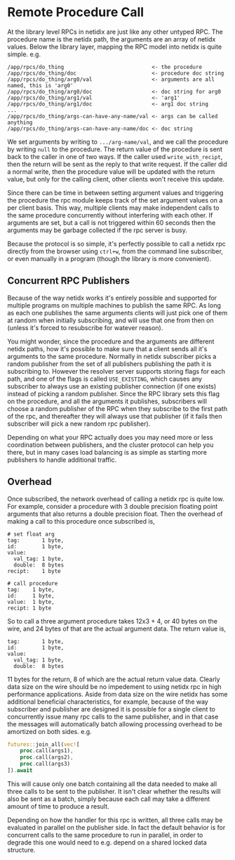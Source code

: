 # Remote Procedure Call

At the library level RPCs in netidix are just like any other untyped
RPC. The procedure name is the netidx path, the arguments are an array
of netidx values. Below the library layer, mapping the RPC model into
netidx is quite simple. e.g.

```
/app/rpcs/do_thing                            <- the procedure
/app/rpcs/do_thing/doc                        <- procedure doc string
/app/rpcs/do_thing/arg0/val                   <- arguments are all named, this is 'arg0'
/app/rpcs/do_thing/arg0/doc                   <- doc string for arg0
/app/rpcs/do_thing/arg1/val                   <- 'arg1'
/app/rpcs/do_thing/arg1/doc                   <- arg1 doc string
...
/app/rpcs/do_thing/args-can-have-any-name/val <- args can be called anything
/app/rpcs/do_thing/args-can-have-any-name/doc <- doc string
```

We set arguments by writing to `.../arg-name/val`, and we call the
procedure by writing `null` to the procedure. The return value of the
procedure is sent back to the caller in one of two ways. If the caller
used `write_with_recipt`, then the return will be sent as the reply to
that write request. If the caller did a normal write, then the
procedure value will be updated with the return value, but only for
the calling client, other clients won't receive this update.

Since there can be time in between setting argument values and
triggering the procedure the rpc module keeps track of the set
argument values on a per client basis. This way, multiple clients may
make independent calls to the same procedure concurrently without
interfering with each other. If arguments are set, but a call is not
triggered within 60 seconds then the arguments may be garbage
collected if the rpc server is busy.

Because the protocol is so simple, it's perfectly possible to call a
netidx rpc directly from the browser using `ctrl+w`, from the command
line subscriber, or even manually in a program (though the library is
more convenient).

## Concurrent RPC Publishers

Because of the way netidx works it's entirely possible and supported
for multiple programs on multiple machines to publish the same RPC. As
long as each one publishes the same arguments clients will just pick
one of them at random when initially subscribing, and will use that
one from then on (unless it's forced to resubscribe for watever
reason).

You might wonder, since the procedure and the arguments are different
netidx paths, how it's possible to make sure that a client sends all
it's arguments to the same procedure. Normally in netidx subscriber
picks a random publisher from the set of all publishers publishing the
path it is subscribing to. However the resolver server supports
storing flags for each path, and one of the flags is called
`USE_EXISTING`, which causes any subscriber to always use an existing
publisher connection (if one exists) instead of picking a random
publisher. Since the RPC library sets this flag on the procedure, and
all the arguments it publishes, subscribers will choose a random
publisher of the RPC when they subscribe to the first path of the rpc,
and thereafter they will always use that publisher (if it fails then
subscriber will pick a new random rpc publisher).

Depending on what your RPC actually does you may need more or less
coordination between publishers, and the cluster protocol can help you
there, but in many cases load balancing is as simple as starting more
publishers to handle additional traffic.

## Overhead

Once subscribed, the network overhead of calling a netidx rpc is quite
low. For example, consider a procedure with 3 double precision
floating point arguments that also returns a double precision
float. Then the overhead of making a call to this procedure once
subscribed is,

```
# set float arg
tag:       1 byte, 
id:        1 byte, 
value:
  val_tag: 1 byte,
  double:  8 bytes
recipt:    1 byte

# call procedure
tag:    1 byte,
id:     1 byte,
value:  1 byte,
recipt: 1 byte
```

So to call a three argument procedure takes 12x3 + 4, or 40 bytes on
the wire, and 24 bytes of that are the actual argument data. The
return value is,

```
tag:       1 byte,
id:        1 byte,
value:
  val_tag: 1 byte,
  double:  8 bytes
```

11 bytes for the return, 8 of which are the actual return value
data. Clearly data size on the wire should be no impedement to using
netidx rpc in high performance applications. Aside from data size on
the wire netidx has some additional beneficial characteristics, for
example, because of the way subscriber and publisher are designed it
is possible for a single client to concurrently issue many rpc calls
to the same publisher, and in that case the messages will
automatically batch allowing processing overhead to be amortized on
both sides. e.g.

``` rust
futures::join_all(vec![
    proc.call(args1), 
    proc.call(args2), 
    proc.call(args3)
]).await
```

This will cause only one batch containing all the data needed to make
all three calls to be sent to the publisher. It isn't clear whether
the results will also be sent as a batch, simply because each call may
take a different amount of time to produce a result.

Depending on how the handler for this rpc is written, all three calls
may be evaluated in parallel on the publisher side.  In fact the
default behavior is for concurrent calls to the same procedure to run
in parallel, in order to degrade this one would need to e.g. depend on
a shared locked data structure.
